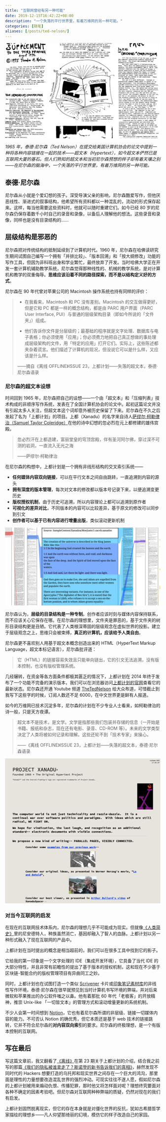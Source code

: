 ```yaml
---
title: "互联网曾经有另一种可能"
date: 2019-12-15T16:42:22+08:00
description: "一个失落的平行世界里，有着万维网的另一种可能。"
categories: [随笔]
aliases: [/posts/ted-nelson/]
---
```


![《Computer Lib》](/images/ted-nelson/computer-lib.png)

_1965 年，泰德·尼尔森（Ted Nelson）在提交给美国计算机协会的论文中提到一种将各种内容链接在一起的技术——超文本（Hypertext），如今超文本俨然已是互联网大厦的基石。但人们熟知的超文本和当初尼尔森预想的样子却有着天壤之别——在尼尔森的脑海中，一个失落的平行世界里，有着万维网的另一种可能。_

## 泰德·尼尔森

尼尔森从小就是个爱幻想的孩子。深受导演父亲的影响，尼尔森酷爱写作，但他厌恶线性、渐进式的叙事结构，他希望所有资料都以一种混乱的，流动的形式保存起来。这样，每当他需要这些资料时，他就可以随时重建它们。如今已经 80 岁的尼尔森仍保存着数千小时自己的录音和录像，以备后人理解他的想法。这些录音和录像，同样也是没有目录结构的……

## 层级结构是邪恶的

尼尔森把对传统结构的抵制延续到了计算机时代。1960 年，尼尔森在哈佛读研究生期间试图自己编写一个拥有「并排比较」、「版本回溯」和「按大纲修改」功能的写作工具，但因为非科班出身和学业繁忙，最终放弃了开发。当时哈佛大学正在开发一套计算机辅助教学系统，尼尔森觉得那种线性的、机械的教学系统，是对计算机和教学的双重侮辱。**思维应该沿着不同的路径探索，而不是以结构定义好的方式**。

尼尔森在 90 年代曾对苹果公司的 Macintosh 操作系统也持有同样的评价：

> - 在我看来，Macintosh 和 PC 没有差别。Macintosh 的交互做得更好，但是它和 PC 都是一样的概念结构，都是由 PARC 用户界面（PARC User Interface, PUI）与普通的层级架构目录（即如今所说的「文件夹」）组成。
>
> - 他们告诉你文件是分层级的；最基础的程序就是文字处理、数据库与电子表格；你必须使用「应用」；你必须费力地把自己真正想做的事处理成层级架构的文件，用「特定的应用」打开它们。实际上，这些陈述都夹杂着谎言。他们描述了计算机的现况，但没说它可以是什么样，又应该是什么样。
>
> ——摘自《离线 OFFLINE》ISSUE 23，上都计划——失落的超文本，泰德·尼尔森语录

### 尼尔森的超文本设想

时间回到 1965 年，尼尔森把自己的设想——一个由「超文本」和「压缩列表」技术构成的非顺序写作系统，发表在了全国计算机协会的论文中。起初这篇论文并没有引起太多人关注，但超文本这个词却意外被历史保留了下来。尼尔森在不久之后发起了名为「上都计划」的项目。上都（Xanadu）的名字来自诗人[萨缪尔·柯勒律治（Samuel Taylor Coleridge）](https://baike.baidu.com/item/%E6%9F%AF%E5%8B%92%E5%BE%8B%E6%B2%BB/7281438?fromtitle=%E6%9F%AF%E5%B0%94%E5%BE%8B%E6%B2%BB&fromid=2108499)在他的诗中幻想的忽必烈在元上都修建的雄伟宫殿。

> 忽必烈汗在上都造建，富丽堂皇的穹顶宫殿，伴有圣河阿尔佛，穿过深不可测的岩洞，一直流入无光之海
>
> ——萨缪尔·柯勒律治

在尼尔森的构想中，上都计划是一个拥有非线形结构的交叉索引系统——

- **任何媒体内容双向链接**，可以在平行文本之间自由跳转，一直追溯到内容的源头
- **拥有深度的版本管理**，每次对文本的修改都以版本号记录下来，以便追溯变更历史
- **版权授权机制**，由于历史可追溯，所以内容理论上都可以追溯到原作者
- **可视化的差异对比**，不同版本的内容可以比较差异，基于原文的修改可以同步到引文
- **创作者可以基于已有内容进行增量出版**，类似滚动更新机制

![较早时期设计的 Xanadu 系统](/images/ted-nelson/xanadu.jpg)

尼尔森认为，**层级的目录结构是一种专制**。创作者应该时刻与媒体内容保持联系，而不应该关心它保存在哪。在尼尔森的理想里，文件夹是罪恶的，基于文件夹的树形目录结构更是丑陋。它代表了人类根深蒂固的层级观念在虚拟世界的投影。建立于层级观念之上，思维只会被束缚，**真正的计算机，应该给予人类自由**。

尼尔森更不喜欢别人用基于超文本概念创造出来的 HTML（HyperText Markup Language，超文本标记语言），尼尔森批评道：

> 它（HTML）的链接容易失效且只能单向链出，它的引文无法追溯，没有版本控制，也没有版权管理系统。

几经辗转，在资金等各方面条件都极其匮乏的情况下，上都计划在 2014 年终于发布了一个功能不完备的演示版本，我们可以在浏览器访问[上都计划的官网](http://xanadu.com/)查看它的最新状态。尼尔森还开通 Youtube 频道 [TheTedNelson](https://www.youtube.com/channel/UCr_DXJ7ZUAJO_d8CnHYTDMQ) 给大众布道，可惜截止到我写下这些字的时候，订阅人数还不足 6000，在中文世界更是鲜有人报道。

如今的万维网已技术沉淀多年，尼尔森的计划在不少专业人士看来，如柯勒律治的诗一般，只是天方夜谭。

> 超文本不是技术，是文学。文学是指那些我们包装并存储的信息（一开始是书籍、报纸和杂志，现在还有电影、录音、CD-ROM 等）。未来的文学类型决定了人类将被如何记录和理解。这些还轮不到「技术专家」来操心。
>
> ——《离线 OFFLINE》ISSUE 23，上都计划——失落的超文本，泰德·尼尔森语录

![OpenXanadu，推迟了54年之后的 Demo](/images/ted-nelson/xanadu-website.png)

### 对当今互联网的启发

在现在的互联网技术体系内，尼尔森的理想几乎不可能成为现实。但就像[《人类简史》](https://book.douban.com/subject/25985021/)里的尼安德特人，种族虽然消亡，基因却融入了智人的血脉。上都计划以另一种形式融入了现在互联网的产品中。

上都计划在当时提出的概念是相当超前的，我们可以在很多工具中找到它的影子。

它给我的第一印象是一个文字处理的 IDE（集成开发环境），它具备了当代 IDE 的大部分特性，并且非常有前瞻性的提出了基于版本的授权机制，这和现在不少基于区块链-智能合约的版权管理项目有异曲同工之妙。

同时，上都计划也在试图打造一个类似 [Scrivener](https://www.literatureandlatte.com/scrivener/overview) 卡片或[印象笔记素材库](https://www.yinxiang.com/blog/blog/2019/07/18/%E5%85%A8%E6%96%B0%E3%80%8C%E7%B4%A0%E6%9D%90%E5%BA%93%E3%80%8D%E5%8A%9F%E8%83%BD%E4%B8%8A%E7%BA%BFios%E5%8F%8Amac%E7%AB%AF/)的非线性写作环境，泰德·尼尔森在很早就预见到当时计算机书写环境的弊端，并对后来微软和苹果推出的办公软件嗤之以鼻。他有着那批 60 年代「老极客」的开放精神，推崇 Unix-like 「一切皆文本」的管理方式和滚动增量更新的系统机制。

不少人会第一时间想到 [Notion](https://www.notion.so/desktop)，它也有着尼尔森所谓的非层级、链接一切媒体内容的能力。不可否认 Notion 的确优秀，但它本质还是基于 web 技术的链接跳转，它并不符合尼尔森的**对内容双向索引**的要求。尼尔森的终极理想，是一个有版本控制的互联网。

## 写在最后

写这篇文章前，我又翻看了[《离线》](https://www.weibo.com/theoffline?is_all=1)在第 23 期关于上都计划的介绍，结合我之前写的那篇[《我们的隐私被谁拿走了？斯诺登的新书告诉我们的真相》](https://sspai.com/post/57735)，赫然发现不同时代的 Hackers 想要打造的乌托邦和现实世界之间存在一个巨大的鸿沟，那里面是理性的力量想要改造混乱世界的强烈冲动。可现实往往不遂人愿，假如尼尔森的上都计划被用来煽动仇恨、传播犯罪，那时他又将怎样面对呢？理想终究要面对各种不确定的因素考验吧。但尼尔森对互联网种种弊端的质疑，仍然对现在的我们有启发。

上都计划固然脱离现实，但它的存在本身就是对僵化世界的反抗，犹如古希腊哲学家描绘的理想乡——凡人仰望那绮丽的幻境，模仿它的样子改造自己的家园。
